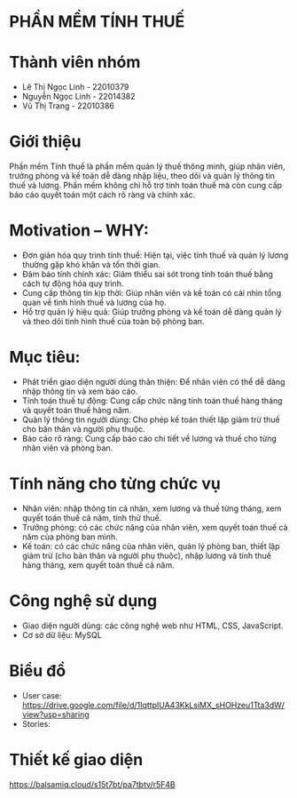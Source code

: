 # PHẦN MỀM TÍNH THUẾ

# Thành viên nhóm
- Lê Thị Ngọc Linh - 22010379
- Nguyễn Ngọc Linh - 22014382
- Vũ Thị Trang - 22010386
# Giới thiệu
Phần mềm Tính thuế là phần mềm quản lý thuế thông minh, giúp nhân viên, trưởng phòng và kế toán dễ dàng nhập liệu, theo dõi và quản lý thông tin thuế và lương. Phần mềm không chỉ hỗ trợ tính toán thuế mà còn cung cấp báo cáo quyết toán một cách rõ ràng và chính xác.
# Motivation – WHY:
- Đơn giản hóa quy trình tính thuế: Hiện tại, việc tính thuế và quản lý lương thường gặp khó khăn và tốn thời gian. 
- Đảm bảo tính chính xác: Giảm thiểu sai sót trong tính toán thuế bằng cách tự động hóa quy trình. 
- Cung cấp thông tin kịp thời: Giúp nhân viên và kế toán có cái nhìn tổng quan về tình hình thuế và lương của họ. 
- Hỗ trợ quản lý hiệu quả: Giúp trưởng phòng và kế toán dễ dàng quản lý và theo dõi tình hình thuế của toàn bộ phòng ban.
# Mục tiêu:
- Phát triển giao diện người dùng thân thiện: Để nhân viên có thể dễ dàng nhập thông tin và xem báo cáo. 
- Tính toán thuế tự động: Cung cấp chức năng tính toán thuế hàng tháng và quyết toán thuế hàng năm. 
- Quản lý thông tin người dùng: Cho phép kế toán thiết lập giảm trừ thuế cho bản thân và người phụ thuộc. 
- Báo cáo rõ ràng: Cung cấp báo cáo chi tiết về lương và thuế cho từng nhân viên và phòng ban.
# Tính năng cho từng chức vụ
- Nhân viên: nhập thông tin cá nhân, xem lương và thuế từng tháng, xem quyết toán thuế cả năm, tính thử thuế.
- Trưởng phòng: có các chức năng của nhân viên, xem quyết toán thuế cả năm của phòng ban mình.
- Kế toán: có các chức năng của nhân viên, quản lý phòng ban, thiết lập giảm trừ (cho bản thân và người phụ thuộc), nhập lương và tính thuế hàng tháng, xem quyết toán thuế cả năm.
# Công nghệ sử dụng
- Giao diện người dùng: các công nghệ web như HTML, CSS, JavaScript.
- Cơ sở dữ liệu: MySQL
# Biểu đồ
- User case: https://drive.google.com/file/d/1IqttpIUA43KkLsiMX_sHOHzeu1Tta3dW/view?usp=sharing
- Stories: 
# Thiết kế giao diện
https://balsamiq.cloud/s15t7bt/pa7tbtv/r5F4B
